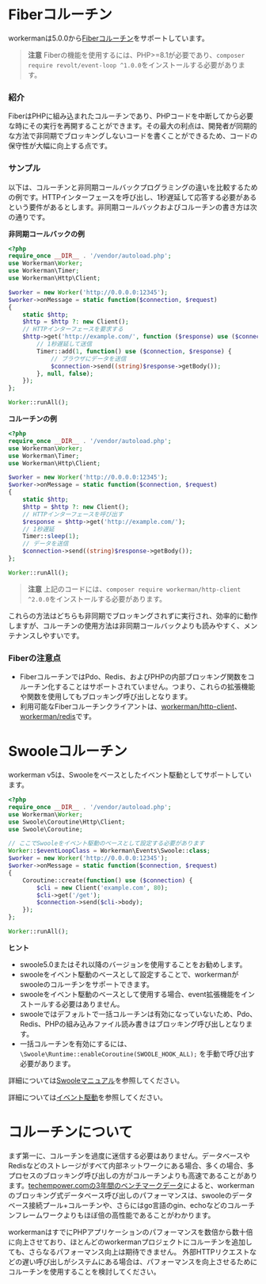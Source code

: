 # Fiberコルーチン
workermanは5.0.0から[Fiberコルーチン](https://www.php.net/manual/zh/language.fibers.php)をサポートしています。

> **注意**
> Fiberの機能を使用するには、PHP>=8.1が必要であり、`composer require revolt/event-loop ^1.0.0`をインストールする必要があります。

### 紹介

FiberはPHPに組み込まれたコルーチンであり、PHPコードを中断してから必要な時にその実行を再開することができます。その最大の利点は、開発者が同期的な方法で非同期でブロッキングしないコードを書くことができるため、コードの保守性が大幅に向上する点です。

### サンプル
以下は、コルーチンと非同期コールバックプログラミングの違いを比較するための例です。HTTPインターフェースを呼び出し、1秒遅延して応答する必要があるという要件があるとします。非同期コールバックおよびコルーチンの書き方は次の通りです。

**非同期コールバックの例**
```php
<?php
require_once __DIR__ . '/vendor/autoload.php';
use Workerman\Worker;
use Workerman\Timer;
use Workerman\Http\Client;

$worker = new Worker('http://0.0.0.0:12345');
$worker->onMessage = static function($connection, $request)
{
    static $http;
    $http = $http ?: new Client();
    // HTTPインターフェースを要求する
    $http->get('http://example.com/', function ($response) use ($connection) {
        // 1秒遅延して送信
        Timer::add(1, function() use ($connection, $response) {
            // ブラウザにデータを送信
            $connection->send((string)$response->getBody());
        }, null, false);
    });
};

Worker::runAll();
```

**コルーチンの例**
```php
<?php
require_once __DIR__ . '/vendor/autoload.php';
use Workerman\Worker;
use Workerman\Timer;
use Workerman\Http\Client;

$worker = new Worker('http://0.0.0.0:12345');
$worker->onMessage = static function($connection, $request)
{
    static $http;
    $http = $http ?: new Client();
    // HTTPインターフェースを呼び出す
    $response = $http->get('http://example.com/');
    // 1秒遅延
    Timer::sleep(1);
    // データを送信
    $connection->send((string)$response->getBody());
};

Worker::runAll();
```

> **注意**
> 上記のコードには、`composer require workerman/http-client ^2.0.0`をインストールする必要があります。

これらの方法はどちらも非同期でブロッキングされずに実行され、効率的に動作しますが、コルーチンの使用方法は非同期コールバックよりも読みやすく、メンテナンスしやすいです。

### Fiberの注意点
* FiberコルーチンではPdo、Redis、およびPHPの内部ブロッキング関数をコルーチン化することはサポートされていません。つまり、これらの拡張機能や関数を使用してもブロッキング呼び出しとなります。
* 利用可能なFiberコルーチンクライアントは、[workerman/http-client](../components/workerman-http-client.md)、[workerman/redis](../components/workerman-redis.md)です。

# Swooleコルーチン
workerman v5は、Swooleをベースとしたイベント駆動としてサポートしています。

```php
<?php
require_once __DIR__ . '/vendor/autoload.php';
use Workerman\Worker;
use Swoole\Coroutine\Http\Client;
use Swoole\Coroutine;

// ここでSwooleをイベント駆動のベースとして設定する必要があります
Worker::$eventLoopClass = Workerman\Events\Swoole::class;
$worker = new Worker('http://0.0.0.0:12345');
$worker->onMessage = static function($connection, $request)
{
    Coroutine::create(function() use ($connection) {
        $cli = new Client('example.com', 80);
        $cli->get('/get');
        $connection->send($cli->body);
    });
};

Worker::runAll();
```

**ヒント**
* swoole5.0またはそれ以降のバージョンを使用することをお勧めします。
* swooleをイベント駆動のベースとして設定することで、workermanがswooleのコルーチンをサポートできます。
* swooleをイベント駆動のベースとして使用する場合、event拡張機能をインストールする必要はありません。
* swooleではデフォルトで一括コルーチンは有効になっていないため、Pdo、Redis、PHPの組み込みファイル読み書きはブロッキング呼び出しとなります。
* 一括コルーチンを有効にするには、`\Swoole\Runtime::enableCoroutine(SWOOLE_HOOK_ALL);` を手動で呼び出す必要があります。

詳細については[Swooleマニュアル](https://wiki.swoole.com/)を参照してください。

詳細については[イベント駆動](appendices/event.md)を参照してください。

# コルーチンについて
まず第一に、コルーチンを過度に迷信する必要はありません。データベースやRedisなどのストレージがすべて内部ネットワークにある場合、多くの場合、多プロセスのブロッキング呼び出しの方がコルーチンよりも高速であることがあります。[techempower.comの3年間のベンチマークデータ](https://www.techempower.com/benchmarks/#section=data-r21&l=zik073-6bj&test=db)によると、workermanのブロッキング式データベース呼び出しのパフォーマンスは、swooleのデータベース接続プール+コルーチンや、さらにはgo言語のgin、echoなどのコルーチンフレームワークよりもほぼ倍の高性能であることがわかります。

workermanはすでにPHPアプリケーションのパフォーマンスを数倍から数十倍に向上させており、ほとんどのworkermanプロジェクトにコルーチンを追加しても、さらなるパフォーマンス向上は期待できません。
外部HTTPリクエストなどの遅い呼び出しがシステムにある場合は、パフォーマンスを向上させるためにコルーチンを使用することを検討してください。
